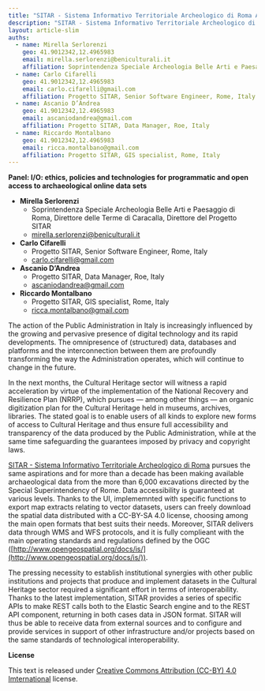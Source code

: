 ```yaml
---
title: "SITAR - Sistema Informativo Territoriale Archeologico di Roma APIs and Open Data services for a new archaeological data-sharing policy"
description: "SITAR - Sistema Informativo Territoriale Archeologico di Roma APIs and Open Data services for a new archaeological data-sharing policy"
layout: article-slim
auths:
  - name: Mirella Serlorenzi
    geo: 41.9012342,12.4965983
    email: mirella.serlorenzi@beniculturali.it
    affiliation: Soprintendenza Speciale Archeologia Belle Arti e Paesaggio di Roma, Direttore delle Terme di Caracalla, Direttore del Progetto SITAR
  - name: Carlo Cifarelli
    geo: 41.9012342,12.4965983
    email: carlo.cifarelli@gmail.com
    affiliation: Progetto SITAR, Senior Software Engineer, Rome, Italy
  - name: Ascanio D’Andrea
    geo: 41.9012342,12.4965983
    email: ascaniodandrea@gmail.com
    affiliation: Progetto SITAR, Data Manager, Roe, Italy
  - name: Riccardo Montalbano
    geo: 41.9012342,12.4965983
    email: ricca.montalbano@gmail.com
    affiliation: Progetto SITAR, GIS specialist, Rome, Italy
---
```


**Panel: I/O: ethics, policies and technologies for programmatic and open access to archaeological online data sets**

- **Mirella Serlorenzi**
  -  Soprintendenza Speciale Archeologia Belle Arti e Paesaggio di Roma, Direttore delle Terme di Caracalla, Direttore del Progetto SITAR
  - [mirella.serlorenzi@beniculturali.it](mailto:mirella.serlorenzi@beniculturali.it)
- **Carlo Cifarelli**
  - Progetto SITAR, Senior Software Engineer, Rome, Italy
  - [carlo.cifarelli@gmail.com](mailto:carlo.cifarelli@gmail.com)
- **Ascanio D’Andrea**
  - Progetto SITAR, Data Manager, Roe, Italy
  - [ascaniodandrea@gmail.com](mailto:ascaniodandrea@gmail.com)
- **Riccardo Montalbano**
  - Progetto SITAR, GIS specialist, Rome, Italy
  - [ricca.montalbano@gmail.com](mailto:ricca.montalbano@gmail.com)

The action of the Public Administration in Italy is increasingly influenced by the growing and pervasive presence of digital technology and its rapid developments. The omnipresence of (structured) data, databases and platforms and the interconnection between them are profoundly transforming the way the Administration operates, which will continue to change in the future.

In the next months, the Cultural Heritage sector will witness a rapid acceleration by virtue of the implementation of the National Recovery and Resilience Plan (NRRP), which pursues — among other things — an organic digitization plan for the Cultural Heritage held in museums, archives, libraries. The stated goal is to enable users of all kinds to explore new forms of access to Cultural Heritage and thus ensure full accessibility and transparency of the data produced by the Public Administration, while at the same time safeguarding the guarantees imposed by privacy and copyright laws.

[SITAR - Sistema Informativo Territoriale Archeologico di Roma](https://archeositarproject.it) pursues the same aspirations and for more than a decade has been making available archaeological data from the more than 6,000 excavations directed by the Special Superintendency of Rome. Data accessibility is guaranteed at various levels. Thanks to the UI, implememnted with specific functions to export map extracts relating to vector datasets, users can freely download the spatial data distributed with a CC-BY-SA 4.0 license, choosing among the main open formats that best suits their needs.  Moreover, SITAR delivers data through WMS and WFS protocols, and it is fully complieant with the main operating standards and regulations defined by the OGC ([http://www.opengeospatial.org/docs/is/](http://www.opengeospatial.org/docs/is/)). 

The pressing necessity to establish institutional synergies with other public institutions and projects that produce and implement datasets in the Cultural Heritage sector required a significant effort in terms of interoperability. Thanks to the latest implementation, SITAR provides a series of specific APIs to make REST calls both to the Elastic Search engine and to the REST API component, returning in both cases data in JSON format. SITAR will thus be able to receive data from external sources and to configure and provide services in support of other infrastructure and/or projects based on the same standards of technological interoperability. 


**License**

This text is released under [Creative Commons Attribution (CC-BY) 4.0 Imternational](https://creativecommons.org/licenses/by/4.0/) license.
